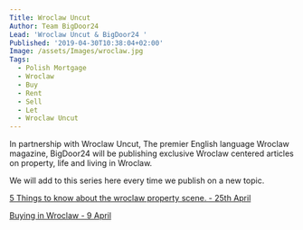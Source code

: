 ```yaml
---
Title: Wroclaw Uncut
Author: Team BigDoor24
Lead: 'Wroclaw Uncut & BigDoor24 '
Published: '2019-04-30T10:38:04+02:00'
Image: /assets/Images/wroclaw.jpg
Tags:
  - Polish Mortgage
  - Wroclaw
  - Buy
  - Rent
  - Sell
  - Let
  - Wroclaw Uncut
---
```

In partnership with Wroclaw Uncut, The premier English language Wroclaw magazine, BigDoor24 will be publishing exclusive Wroclaw centered articles on property, life and living in Wroclaw.

We will add to this series here every time we publish on a new topic.

[5 Things to know about the wroclaw property scene. - 25th April](http://wroclawuncut.com/2019/03/25/5-useful-things-to-know-about-property-in-wroclaw-poland/)

[Buying in Wroclaw - 9 April](http://wroclawuncut.com/2019/04/09/things-to-consider-when-buying-property-in-wroclaw/)
